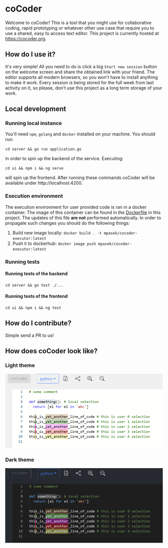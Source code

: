 # coCoder

Welcome to coCoder! This is a tool that you might use for collaborative coding, rapid prototyping or whatever other use case that require you to use a shared, easy to access text editor. This project is currently hosted at https://cocoder.org.

## How do I use it?

It's very simple! All you need to do is click a big `Start new session` button on the welcome screen and share the obtained link with your friend. The editor supports all modern browsers, so you won't have to install anything to make it work. Every session is being stored for the full week from last activity on it, so please, don't use this project as a long term storage of your work.

## Local development

### Running local instance

You'll need `npm`, `golang` and `docker` installed on your machine. You should run:

```
cd server && go run application.go
```

in order to spin up the backend of the service. Executing:

```
cd ui && npm i && ng serve
```

will spin up the frontend. After running these commands coCoder will be available under http://localhost:4200.

### Execution environment

The execution environment for user provided code is ran in a docker container. The image of this container can be found in the [Dockerfile](Dockerfile) in this project. The updates of this file **are not** performed automatically. In order to propagate such changes you should do the following things:

1. Build new image locally: `docker build . -t mpasek/cocoder-executor:latest`
1. Push it to dockerhub: `docker image push mpasek/cocoder-executor:latest`

### Running tests

#### Running tests of the backend

`cd server && go test ./...`

#### Running tests of the frontend

`cd ui && npm i && ng test`

## How do I contribute?

Simple send a PR to us!

## How does coCoder look like?

### Light theme

![Light theme](/ui/visualizations/colors-light.png)

### Dark theme

![Dark theme](/ui/visualizations/colors-dark.png)

